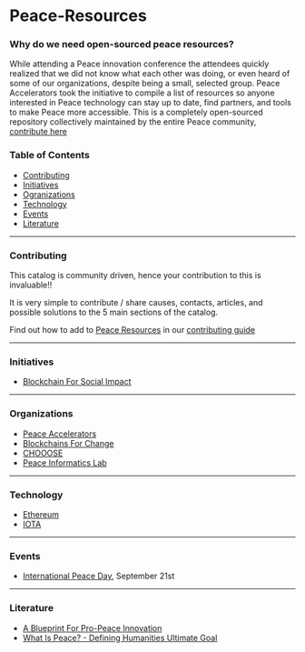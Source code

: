# Peace-Resources

### Why do we need open-sourced peace resources?
While attending a Peace innovation conference the attendees quickly realized that we did not know what each other was doing, or even heard of some of our organizations, despite being a small, selected group. Peace Accelerators took the initiative to compile a list of resources so anyone interested in Peace technology can stay up to date, find partners, and tools to make Peace more accessible. This is a completely open-sourced repository collectively maintained by the entire Peace community, [contribute here](https://github.com/kibagateaux/Peace-Resources/blob/master/Contributing.md)



### Table of Contents
* [Contributing](#contributing)
* [Initiatives](#initiatives)
* [Ogranizations](#organizations)
* [Technology](#technology)
* [Events](#events)
* [Literature](#literature)

___


### Contributing <a id="contributing"></a>
This catalog is community driven, hence your contribution to this is invaluable!!

It is very simple to contribute / share causes, contacts, articles, and possible solutions to the 5 main sections of the catalog.

Find out how to add to [Peace Resources](https://kibagateaux.github.io/Peace-Resources/) in our [contributing guide](https://github.com/kibagateaux/Peace-Resources/blob/master/Contributing.md)

___


### Initiatives <a id="initiatives"></a>
 - [Blockchain For Social Impact](https://www.consensys.net/) 

___


### Organizations <a id="organizations"></a>
 - [Peace Accelerators](https://www.peaceaccelerators.com/)
 - [Blockchains For Change](https://www.blockchainforchange.org/)
 - [CHOOOSE](https://www.chooose.today/)
 - [Peace Informatics Lab](http://www.peaceinformaticslab.org/learn-more.html)

___


### Technology <a id="technology"></a>
- [Ethereum](https://ethereum.org/)
- [IOTA](https://iota.org/)

___


### Events <a id="events"></a>
- [International Peace Day](http://internationaldayofpeace.org/), September 21st

___


### Literature <a id="literature"></a>
  - [A Blueprint For Pro-Peace Innovation](http://hir.harvard.edu/article/?a=14188)
  - [What Is Peace? - Defining Humanities Ultimate Goal](https://www.peaceaccelerators.com/peace-oracle/2018/2/1/what-is-peace)
